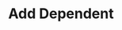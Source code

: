 ---
layout: page-breadcrumbs.html
template: detail-page
title: Add Dependent
display_title: Add Dependent
order: 1
collection: disabilityAddRemoveDependents
---